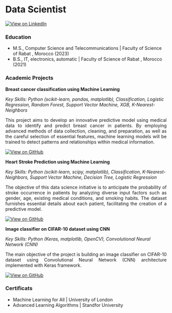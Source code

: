 # Data Scientist

[![View on LinkedIn](https://img.shields.io/badge/LinkedIn-View_on_LinkedIn-blue?logo=LinkedIn)](https://www.linkedin.com/in/meryem-mohiddine-182702257/)


### Education

- M.S., Computer Science and Telecommunications | Faculty of Science of Rabat , Morocco (2023)
- B.S., IT, electronics, automatic  | Faculty of Science of Rabat , Morocco (2021)
  
### Academic Projects 

**Breast cancer classification using Machine Learning**

_Key Skills: Python (scikit-learn, pandas, matplotlib), Classification, Logistic Regression, Random Forest, Support Vector Machine, XGB, K-Nearest-Neighbors_

<div style="text-align: justify">
This project aims to develop an innovative predictive model using medical data to identify and predict breast cancer in patients. By employing advanced methods of data collection, cleaning, and preparation, as well as the careful selection of essential features, machine learning models will be trained to detect patterns and relationships within medical information.</div>

[![View on GitHub](https://img.shields.io/badge/GitHub-View_on_GitHub-blue?logo=GitHub)](https://github.com/MeryemMohiddine/Breast-Cancer-classification-using-machine-learning)







**Heart Stroke Prediction using Machine Learning**

_Key Skills: Python (scikit-learn, scipy, matplotlib), Classification, K-Nearest-Neighbors, Support Vector Machine, Decision Tree, Logistic Regression_

<div style="text-align: justify">
The objective of this data science initiative is to anticipate the probability of stroke occurrence in patients by analyzing diverse input factors such as gender, age, existing medical conditions, and smoking habits. The dataset furnishes essential details about each patient, facilitating the creation of a predictive model.</div>

[![View on GitHub](https://img.shields.io/badge/GitHub-View_on_GitHub-blue?logo=GitHub)](https://github.com/MeryemMohiddine/Heart-Stroke-Prediction)







**Image classifier on CIFAR-10 dataset using CNN**

_Key Skills: Python (Keras, matplotlib, OpenCV), Convolutional Neural Network (CNN)_

<div style="text-align: justify">
 The main objective of the project is building an image classifier on CIFAR-10 dataset using Convolutional Neural Network (CNN) architecture implemented with Keras framework.</div>

[![View on GitHub](https://img.shields.io/badge/GitHub-View_on_GitHub-blue?logo=GitHub)](https://github.com/MeryemMohiddine/-image-classifier-on-CIFAR-10-dataset-using-Convolutional-Neural-Network-CNN-)




### Certificats

- Machine Learning for All | University of London
- Advanced Learning Algorithms | Standfor University 

